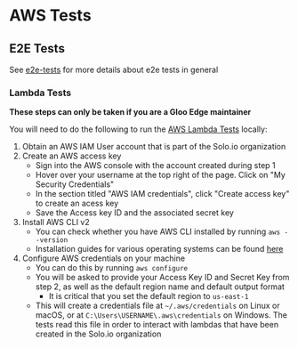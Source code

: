 # AWS Tests

## E2E Tests
See [e2e-tests](./e2e-tests.md) for more details about e2e tests in general

### Lambda Tests
**These steps can only be taken if you are a Gloo Edge maintainer**

You will need to do the following to run the [AWS Lambda Tests](/test/e2e/aws_test.go) locally:
1. Obtain an AWS IAM User account that is part of the Solo.io organization
2. Create an AWS access key
    - Sign into the AWS console with the account created during step 1
    - Hover over your username at the top right of the page. Click on "My Security Credentials"
    - In the section titled "AWS IAM credentials", click "Create access key" to create an acess key
    - Save the Access key ID and the associated secret key
3. Install AWS CLI v2
    - You can check whether you have AWS CLI installed by running `aws --version`
    - Installation guides for various operating systems can be found [here](https://docs.aws.amazon.com/cli/latest/userguide/install-cliv2.html)
4. Configure AWS credentials on your machine
    - You can do this by running `aws configure`
    - You will be asked to provide your Access Key ID and Secret Key from step 2, as well as the default region name and default output format
        - It is critical that you set the default region to `us-east-1`
    - This will create a credentials file at `~/.aws/credentials` on Linux or macOS, or at `C:\Users\USERNAME\.aws\credentials` on Windows. The tests read this file in order to interact with lambdas that have been created in the Solo.io organization
